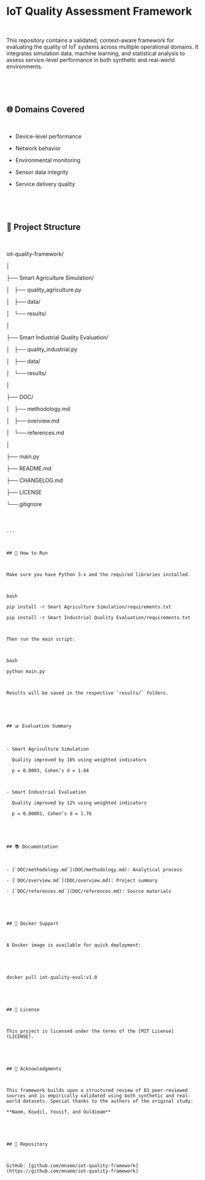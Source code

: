 # IoT Quality Assessment Framework

 

This repository contains a validated, context-aware framework for evaluating the quality of IoT systems across multiple operational domains. It integrates simulation data, machine learning, and statistical analysis to assess service-level performance in both synthetic and real-world environments.

 

 

## 🌐 Domains Covered

 

- Device-level performance

- Network behavior

- Environmental monitoring

- Sensor data integrity

- Service delivery quality

 

 

## 📁 Project Structure

 

iot-quality-framework/

│

├── Smart Agriculture Simulation/

│   ├── quality_agriculture.py

│   ├── data/

│   └── results/

│

├── Smart Industrial Quality Evaluation/

│   ├── quality_industrial.py

│   ├── data/

│   └── results/

│

├── DOC/

│   ├── methodology.md

│   ├── overview.md

│   └── references.md

│

├── main.py

├── README.md

├── CHANGELOG.md

├── LICENSE

└──.gitignore

```

 

---

 

## 🚀 How to Run

 

Make sure you have Python 3.x and the required libraries installed.

 

bash

pip install -r Smart Agriculture Simulation/requirements.txt

pip install -r Smart Industrial Quality Evaluation/requirements.txt

 

Then run the main script:

 

bash

python main.py

 

Results will be saved in the respective `results/` folders.

 

 

## 📊 Evaluation Summary

 

- Smart Agriculture Simulation

  Quality improved by 16% using weighted indicators

  p = 0.0003, Cohen’s d = 1.84

 

- Smart Industrial Evaluation

  Quality improved by 12% using weighted indicators

  p = 0.00001, Cohen’s d = 1.76

 

 

## 📚 Documentation

 

- [`DOC/methodology.md`](DOC/methodology.md): Analytical process

- [`DOC/overview.md`](DOC/overview.md): Project summary

- [`DOC/references.md`](DOC/references.md): Source materials

 

 

## 🐳 Docker Support

 

A Docker image is available for quick deployment:

 

 

docker pull iot-quality-eval:v1.0

 

 

## 📄 License

 

This project is licensed under the terms of the [MIT License](LICENSE).

 

 

## 🤝 Acknowledgments

 

This framework builds upon a structured review of 83 peer-reviewed sources and is empirically validated using both synthetic and real-world datasets. Special thanks to the authors of the original study:

**Naem, Koudil, Yousif, and Ouldimam**

 

 

## 🔗 Repository

 

GitHub: [github.com/mnaem/iot-quality-framework](https://github.com/mnaem/iot-quality-framework)

 

